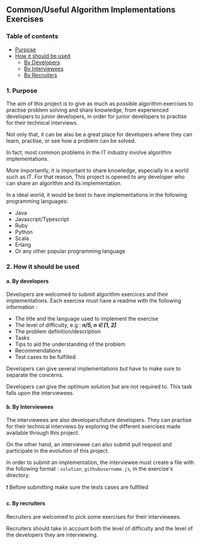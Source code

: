 ## Common/Useful Algorithm Implementations Exercises

### Table of contents
 * [Purpose](#1-purpose)
 * [How it should be used](#2-how-it-should-be-used) 
    * [By Developers](#a-by-developers)
    * [By Interviewees](#b-by-interviewees)
    * [By Recruiters](#c-by-recruiters)

### 1. Purpose

The aim of this project is to give as much as possible algorithm exercises to practise problem solving and share knowledge, from experienced developers to junior developers, in order for junior developers to practise for their technical interviews.

Not only that, it can be also be a great place for developers where they can learn, practise, or see how a problem can be solved.

In fact, most common problems in the IT industry involve algorithm implementations. 

More importantly, it is important to share knowledge, especially in a world such as IT. For that reason, This project is opened to any developer who can share an algorithm and its implementation.

In a ideal world, it would be best to have implementations in the following programming languages:

* Java
* Javascript/Typescript
* Ruby
* Python
* Scala
* Erlang 
* Or any other popular programming language 

### 2. How it should be used 

#### a. By developers 

Developers are welcomed to submit algorithm exercices and their implementations. Each exercise must have a readme with the following information : 

 * The title and the language used to implement the exercise
 * The level of difficulty, e.g : ___n/5, n ∈ [1, 2]___
 * The problem definition/description
 * Tasks
 * Tips to aid the understanding of the problem
 * Recommendations
 * Test cases to be fulfilled
 
 Developers can give several implementations but have to make sure to separate the concerns.
 
 Developers can give the optimum solution but are not required to. This task falls upon the interviewees.
 
#### b. By Interviewees

The interviewees are also developers/future developers. They can practise for their technical interviews by exploring the different exercises made available through this project.

On the other hand, an interviewee can also submit pull request and participate in the evolution of this project. 

In order to submit an implementation, the interviewee must create a file with the following format : `solution_githubusername.js`, in the exercise's directory.

:exclamation: Before submitting make sure the tests cases are fulfilled

#### c. By recruiters

Recruiters are welcomed to pick some exercises for their interviewees. 

Recruiters should take in account both the level of difficulty and the level of the developers they are interviewing.


